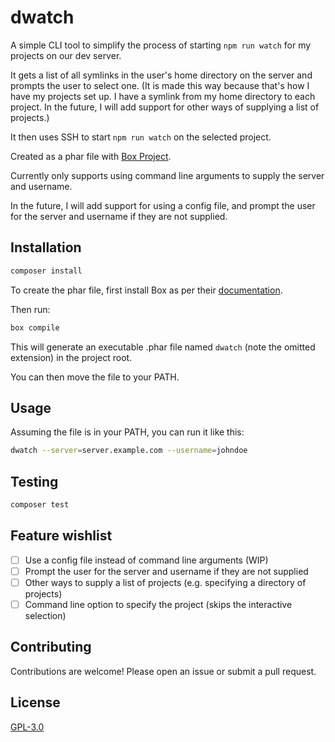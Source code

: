 # dwatch

A simple CLI tool to simplify the process of starting `npm run watch` for my projects on our dev server.

It gets a list of all symlinks in the user's home directory on the server and prompts the user to select one. (It is made this way because that's how I have my projects set up. I have a symlink from my home directory to each project. In the future, I will add support for other ways of supplying a list of projects.)

It then uses SSH to start `npm run watch` on the selected project.

Created as a phar file with [Box Project](https://box-project.github.io/).

Currently only supports using command line arguments to supply the server and username.

In the future, I will add support for using a config file, and prompt the user for the server and username if they are not supplied.

## Installation

```bash
composer install
```

To create the phar file, first install Box as per their [documentation](https://box-project.github.io/box/installation/).

Then run:

```bash
box compile
```

This will generate an executable .phar file named `dwatch` (note the omitted extension) in the project root.

You can then move the file to your PATH.

## Usage

Assuming the file is in your PATH, you can run it like this:

```bash
dwatch --server=server.example.com --username=johndoe
```

## Testing

```bash
composer test
```

## Feature wishlist

- [ ] Use a config file instead of command line arguments (WIP)
- [ ] Prompt the user for the server and username if they are not supplied
- [ ] Other ways to supply a list of projects (e.g. specifying a directory of projects)
- [ ] Command line option to specify the project (skips the interactive selection)

## Contributing

Contributions are welcome! Please open an issue or submit a pull request.

## License

[GPL-3.0](https://choosealicense.com/licenses/gpl-3.0/)
